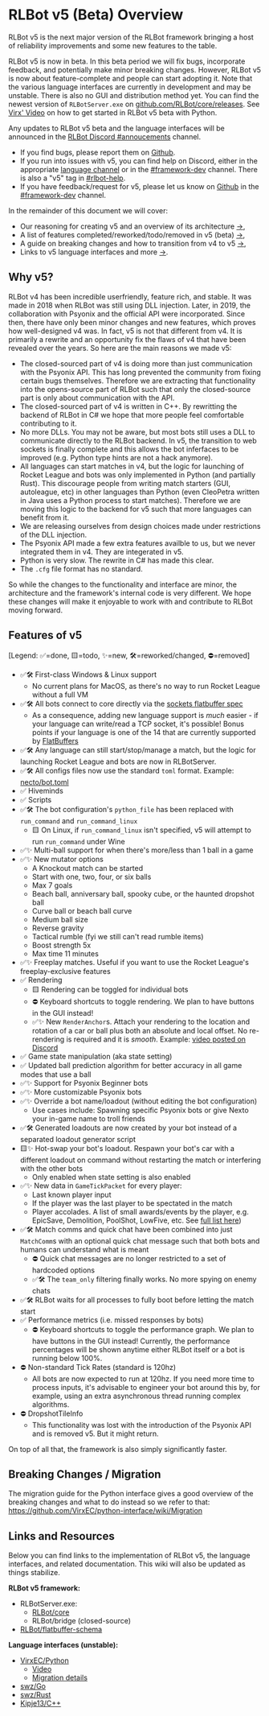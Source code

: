 # RLBot v5 (Beta) Overview

RLBot v5 is the next major version of the RLBot framework bringing a host of reliability improvements and some new features to the table.

RLBot v5 is now in beta.
In this beta period we will fix bugs, incorporate feedback, and potentially make minor breaking changes.
However, RLBot v5 is now about feature-complete and people can start adopting it.
Note that the various language interfaces are currently in development and may be unstable.
There is also no GUI and distribution method yet.
You can find the newest version of `RLBotServer.exe` on [github.com/RLBot/core/releases](https://github.com/RLBot/core/releases).
See [Virx' Video](https://youtu.be/GLqvodQ942A?si=WVnwyEpThDVnhqYu) on how to get started in RLBot v5 beta with Python.

Any updates to RLBot v5 beta and the language interfaces will be announced in the [RLBot Discord #annoucements](https://discord.com/channels/348658686962696195/352588748401410049) channel.

- If you find bugs, please report them on [Github](https://github.com/RLBot/core/issues).
- If you run into issues with v5, you can find help on Discord, either in the appropriate [language channel](https://discord.com/channels/348658686962696195/446761380654219264) or in the [#framework-dev](https://discord.com/channels/348658686962696195/423167304956903428) channel.
  There is also a "v5" tag in [#rlbot-help](https://discord.com/channels/348658686962696195/1046893399149641799).
- If you have feedback/request for v5, please let us know on [Github](https://github.com/RLBot/core/issues) in the [#framework-dev](https://discord.com/channels/348658686962696195/423167304956903428) channel.

In the remainder of this document we will cover:

- Our reasoning for creating v5 and an overview of its architecture [->](#why-v5),
- A list of features completed/reworked/todo/removed in v5 (beta) [->](#features-of-v5),
- A guide on breaking changes and how to transition from v4 to v5 [->](#breaking-changes-migration),
- Links to v5 language interfaces and more [->](#links-and-resources).


## Why v5?

RLBot v4 has been incredible userfriendly, feature rich, and stable.
It was made in 2018 when RLBot was still using DLL injection.
Later, in 2019, the collaboration with Psyonix and the official API were incorporated.
Since then, there have only been minor changes and new features, which proves how well-designed v4 was.
In fact, v5 is not that different from v4.
It is primarily a rewrite and an opportunity fix the flaws of v4 that have been revealed over the years.
So here are the main reasons we made v5:

- The closed-sourced part of v4 is doing more than just communication with the Psyonix API.
  This has long prevented the community from fixing certain bugs themselves.
  Therefore we are extracting that functionality into the opens-source part of RLBot such that only the closed-source part is only about communication with the API.
- The closed-sourced part of v4 is written in C++.
  By rewritting the backend of RLBot in C# we hope that more people feel comfortable contributing to it.
- No more DLLs. You may not be aware, but most bots still uses a DLL to communicate directly to the RLBot backend.
  In v5, the transition to web sockets is finally complete and this allows the bot inferfaces to be improved (e.g. Python type hints are not a hack anymore).
- All languages can start matches in v4, but the logic for launching of Rocket League and bots was only implemented in Python (and partially Rust).
  This discourage people from writing match starters (GUI, autoleague, etc) in other languages than Python (even CleoPetra written in Java uses a Python process to start matches).
  Therefore we are moving this logic to the backend for v5 such that more languages can benefit from it.
- We are releasing ourselves from design choices made under restrictions of the DLL injection.
- The Psyonix API made a few extra features availble to us, but we never integrated them in v4. They are integerated in v5.
- Python is very slow. The rewrite in C# has made this clear.
- The `.cfg` file format has no standard.

So while the changes to the functionality and interface are minor, the architecture and the framework's internal code is very different.
We hope these changes will make it enjoyable to work with and contribute to RLBot moving forward.


## Features of v5

[Legend: ✅=done, 🟨=todo, ✨=new, 🛠=reworked/changed, ⛔=removed]

- ✅🛠 First-class Windows & Linux support
    - No current plans for MacOS, as there's no way to run Rocket League without a full VM
- ✅🛠 All bots connect to core directly via the [sockets flatbuffer spec](https://github.com/RLBot/flatbuffers-schema)
    - As a consequence, adding new language support is _much_ easier - if your language can write/read
    a TCP socket, it's possible! Bonus points if your language is one of the 14 that are currently supported
    by [FlatBuffers](https://flatbuffers.dev/usergroup0.html)
- ✅🛠 Any language can still start/stop/manage a match, but the logic for launching Rocket League and bots are now in RLBotServer.
- ✅🛠 All configs files now use the standard `toml` format.
    Example: [necto/bot.toml](https://github.com/VirxEC/python-interface/blob/master/tests/necto/bot.toml)
- ✅ Hiveminds
- ✅ Scripts
- ✅🛠 The bot configuration's `python_file` has been replaced with `run_command` and `run_command_linux`
    - 🟨 On Linux, if `run_command_linux` isn't specified, v5 will attempt to run `run_command` under Wine
- ✅✨ Multi-ball support for when there's more/less than 1 ball in a game
- ✅✨ New mutator options
    - A Knockout match can be started
    - Start with one, two, four, or six balls
    - Max 7 goals
    - Beach ball, anniversary ball, spooky cube, or the haunted dropshot ball
    - Curve ball or beach ball curve
    - Medium ball size
    - Reverse gravity
    - Tactical rumble (fyi we still can't read rumble items)
    - Boost strength 5x
    - Max time 11 minutes
- ✅✨ Freeplay matches. Useful if you want to use the Rocket League's freeplay-exclusive features
- ✅ Rendering
    - 🟨 Rendering can be toggled for individual bots
    - ⛔ Keyboard shortcuts to toggle rendering. We plan to have buttons in the GUI instead!
    - ✅✨ New `RenderAnchor`s. Attach your rendering to the location and rotation of a car or ball
    plus both an absolute and local offset. No re-rendering is required and it is _smooth_.
    Example: [video posted on Discord](https://discord.com/channels/348658686962696195/423167304956903428/1254229014084714577)
- ✅ Game state manipulation (aka state setting)
- ✅ Updated ball prediction algorithm for better accuracy in all game modes that use a ball
- ✅✨ Support for Psyonix Beginner bots
- ✅✨ More customizable Psyonix bots
- ✅✨ Override a bot name/loadout (without editing the bot configuration)
    - Use cases include: Spawning specific Psyonix bots or give Nexto your in-game name to troll friends
- ✅🛠 Generated loadouts are now created by your bot instead of a separated loadout generator script
- 🟨✨ Hot-swap your bot's loadout. Respawn your bot's car with a different loadout on command without
    restarting the match or interfering with the other bots
    - Only enabled when state setting is also enabled
- ✅✨ New data in `GameTickPacket` for every player:
    - Last known player input
    - If the player was the last player to be spectated in the match
    - Player accolades. A list of small awards/events by the player, e.g. EpicSave, Demolition, PoolShot, LowFive, etc.
    See [full list here](https://github.com/RLBot/flatbuffers-schema/blob/a5fe1788238ba8014d6fa8da3cf554b76fe48c93/rlbot.fbs#L148-L160))
- ✅🛠 Match comms and quick chat have been combined into just `MatchComm`s with an optional quick chat
    message such that both bots and humans can understand what is meant
    - ⛔ Quick chat messages are no longer restricted to a set of hardcoded options
    - ✅🛠 The `team_only` filtering finally works. No more spying on enemy chats
- ✅🛠 RLBot waits for all processes to fully boot before letting the match start
- ✅ Performance metrics (i.e. missed responses by bots)
    - ⛔ Keyboard shortcuts to toggle the performance graph. We plan to have buttons in the GUI instead!
    Currently, the performance percentages will be shown anytime either RLBot itself or a bot is running below 100%.
- ⛔ Non-standard Tick Rates (standard is 120hz)
    - All bots are now expected to run at 120hz. If you need more time to process inputs, it's advisable to
    engineer your bot around this by, for example, using an extra asynchronous thread running complex algorithms.
- ⛔ DropshotTileInfo
    - This functionality was lost with the introduction of the Psyonix API and is removed v5. But it might return.

On top of all that, the framework is also simply significantly faster.

## Breaking Changes / Migration

The migration guide for the Python interface gives a good overview of the breaking changes and what to do instead so we refer to that: https://github.com/VirxEC/python-interface/wiki/Migration


## Links and Resources

Below you can find links to the implementation of RLBot v5, the language interfaces, and related documentation.
This wiki will also be updated as things stabilize.

**RLBot v5 framework:**

- RLBotServer.exe:
    - [RLBot/core](https://github.com/RLBot/core)
    - RLBot/bridge (closed-source)
- [RLBot/flatbuffer-schema](https://github.com/RLBot/flatbuffers-schema)

**Language interfaces (unstable):**

- [VirxEC/Python](https://github.com/VirxEC/python-interface)
    - [Video](https://youtu.be/GLqvodQ942A?si=IjvvjKeHhKnwrErM)
    - [Migration details](https://github.com/VirxEC/python-interface/wiki/Migration)
- [swz/Go](https://github.com/swz-git/go-interface)
- [swz/Rust](https://github.com/swz-git/rust-interface)
- [Kipje13/C++](https://github.com/kipje13/RLBotCPP/tree/v5)
